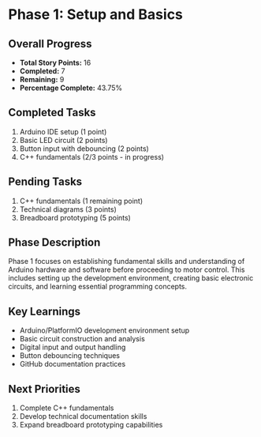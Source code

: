 # Phase 1: Setup and Basics

## Overall Progress
- **Total Story Points:** 16
- **Completed:** 7
- **Remaining:** 9
- **Percentage Complete:** 43.75%

## Completed Tasks
1. Arduino IDE setup (1 point)
2. Basic LED circuit (2 points)
3. Button input with debouncing (2 points)
4. C++ fundamentals (2/3 points - in progress)

## Pending Tasks
1. C++ fundamentals (1 remaining point)
2. Technical diagrams (3 points)
3. Breadboard prototyping (5 points)

## Phase Description
Phase 1 focuses on establishing fundamental skills and understanding of Arduino hardware and software before proceeding to motor control. This includes setting up the development environment, creating basic electronic circuits, and learning essential programming concepts.

## Key Learnings
- Arduino/PlatformIO development environment setup
- Basic circuit construction and analysis
- Digital input and output handling
- Button debouncing techniques
- GitHub documentation practices

## Next Priorities
1. Complete C++ fundamentals
2. Develop technical documentation skills
3. Expand breadboard prototyping capabilities

